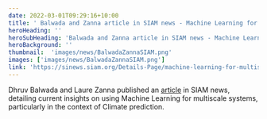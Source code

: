 ```yaml
---
date: 2022-03-01T09:29:16+10:00
title: ' Balwada and Zanna article in SIAM news - Machine Learning for Multiscale Systems: From Turbulence to Climate Prediction'
heroHeading: ''
heroSubHeading: 'Balwada and Zanna article in SIAM news - Machine Learning for Multiscale Systems: From Turbulence to Climate Prediction'
heroBackground: ''
thumbnail:  'images/news/BalwadaZannaSIAM.png'
images: ['images/news/BalwadaZannaSIAM.png']
link: 'https://sinews.siam.org/Details-Page/machine-learning-for-multiscale-systems-from-turbulence-to-climate-prediction' 
---
```


Dhruv Balwada and Laure Zanna published an [article](https://sinews.siam.org/Details-Page/machine-learning-for-multiscale-systems-from-turbulence-to-climate-prediction) in SIAM news, detailing current insights on using Machine Learning for multiscale systems, particularly in the context of Climate prediction. 

